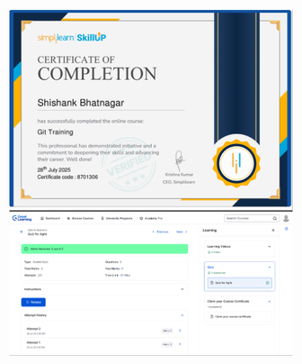 ![image glt](https://github.com/shishankbhat/5190055_shishankbhatnagar/blob/f59688f02ce3b72c8d680be2099b1bbf0d10c8d2/Github/certificate/git.png)
![image glt](https://github.com/shishankbhat/5190055_shishankbhatnagar/blob/1cfd071ba5edb3053f9a6896c0908e64c2968785/SDLC/certificate/sdlc.png)
